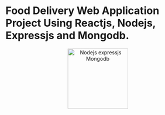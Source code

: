 # Food Delivery Web Application Project Using Reactjs, Nodejs, Expressjs and Mongodb.

<p align="center"><img alt="Nodejs expressjs Mongodb" src="https://www.aalpha.net/wp-content/uploads/2021/09/benefits-of-mern-stack.png" width="165"/></p>

